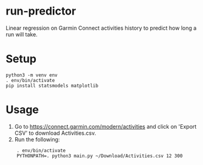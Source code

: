 # run-predictor

Linear regression on Garmin Connect activities history to predict how long a run will take.

# Setup

```
python3 -m venv env
. env/bin/activate
pip install statsmodels matplotlib
```

# Usage

1. Go to https://connect.garmin.com/modern/activities and click on 'Export CSV' to download Activities.csv.
2. Run the following:

```
    . env/bin/activate
    PYTHONPATH=. python3 main.py ~/Download/Activities.csv 12 300
```
